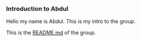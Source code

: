 ### Introduction to Abdul 

Hello my name is Abdul. This is my intro to the group. 

This is the [README.md](README.md) of the group.